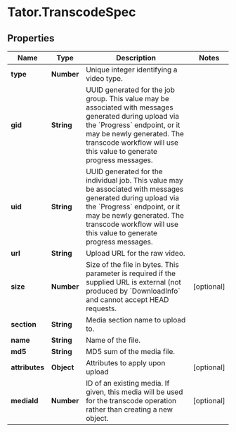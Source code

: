 # Tator.TranscodeSpec

## Properties

Name | Type | Description | Notes
------------ | ------------- | ------------- | -------------
**type** | **Number** | Unique integer identifying a video type. | 
**gid** | **String** | UUID generated for the job group. This value may be associated with messages generated during upload via the &#x60;Progress&#x60; endpoint, or it may be newly generated. The transcode workflow will use this value to generate progress messages. | 
**uid** | **String** | UUID generated for the individual job. This value may be associated with messages generated during upload via the &#x60;Progress&#x60; endpoint, or it may be newly generated. The transcode workflow will use this value to generate progress messages. | 
**url** | **String** | Upload URL for the raw video. | 
**size** | **Number** | Size of the file in bytes. This parameter is required if the supplied URL is external (not produced by &#x60;DownloadInfo&#x60; and cannot accept HEAD requests. | [optional] 
**section** | **String** | Media section name to upload to. | 
**name** | **String** | Name of the file. | 
**md5** | **String** | MD5 sum of the media file. | 
**attributes** | **Object** | Attributes to apply upon upload | [optional] 
**mediaId** | **Number** | ID of an existing media. If given, this media will be used for the transcode operation rather than creating a new object. | [optional] 



